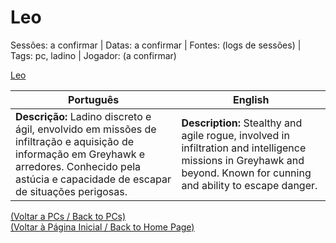 
# Leo

Sessões: a confirmar | Datas: a confirmar | Fontes: (logs de sessões) | Tags: pc, ladino | Jogador: (a confirmar)

[Leo](leo.png)

| Português | English |
|-----------|---------|
| **Descrição:** Ladino discreto e ágil, envolvido em missões de infiltração e aquisição de informação em Greyhawk e arredores. Conhecido pela astúcia e capacidade de escapar de situações perigosas. | **Description:** Stealthy and agile rogue, involved in infiltration and intelligence missions in Greyhawk and beyond. Known for cunning and ability to escape danger. |

[(Voltar a PCs / Back to PCs)](pcs.md)  
[(Voltar à Página Inicial / Back to Home Page)](home.md)

